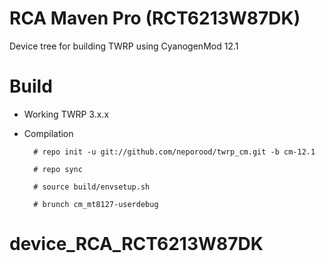 RCA Maven Pro (RCT6213W87DK) 
==============

Device tree for building TWRP using CyanogenMod 12.1

# Build

* Working
  TWRP 3.x.x

* Compilation

        # repo init -u git://github.com/neporood/twrp_cm.git -b cm-12.1
        
        # repo sync
        
        # source build/envsetup.sh
        
        # brunch cm_mt8127-userdebug

# device_RCA_RCT6213W87DK
